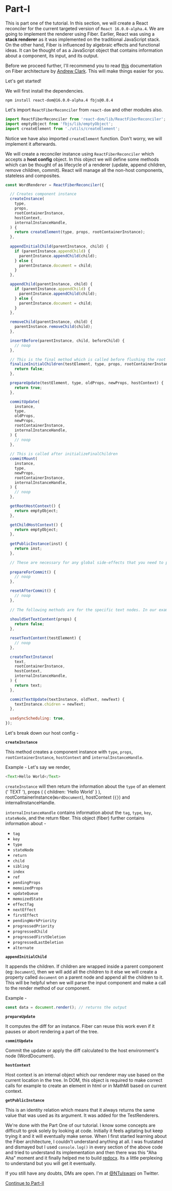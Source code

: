 # Part-I

This is part one of the tutorial. In this section, we will create a React reconciler for the current targeted version of 
`React 16.0.0-alpha.4`. We are going to implement the renderer using Fiber. Earlier, React was using a **stack renderer** as it was implemented on the traditional JavaScript stack. On the other hand, Fiber is influenced by algebraic effects and functional ideas. It can be thought of as a JavaScript object that contains information about a component, its input, and its output.

Before we proceed further, I'll recommend you to read [this](https://github.com/acdlite/react-fiber-architecture) documentation on Fiber architecture by [Andrew Clark](https://twitter.com/acdlite?lang=en). This will make things
easier for you.

Let's get started!

We will first install the dependencies.

```
npm install react-dom@16.0.0-alpha.4 fbjs@0.8.4
```

Let's import `ReactFiberReconciler` from `react-dom` and other modules also.

```js
import ReactFiberReconciler from 'react-dom/lib/ReactFiberReconciler';
import emptyObject from 'fbjs/lib/emptyObject';
import createElement from './utils/createElement';
```

Notice we have also imported `createElement` function. Don't worry, we will implement it afterwards.

We will create a reconciler instance using `ReactFiberReconciler` which accepts a **host config** object. In this object we will define
some methods which can be thought of as lifecycle of a renderer (update, append children, remove children, commit). React will manage
all the non-host components, stateless and composites.

```js
const WordRenderer = ReactFiberReconciler({

  // Creates component instance
  createInstance(
    type,
    props,
    rootContainerInstance,
    hostContext,
    internalInstanceHandle,
  ) {
    return createElement(type, props, rootContainerInstance);
  },
  
  appendInitialChild(parentInstance, child) {
    if (parentInstance.appendChild) {
      parentInstance.appendChild(child);
    } else {
      parentInstance.document = child;
    }
  },

  appendChild(parentInstance, child) {
    if (parentInstance.appendChild) {
      parentInstance.appendChild(child);
    } else {
      parentInstance.document = child;
    }
  },

  removeChild(parentInstance, child) {
    parentInstance.removeChild(child);
  },

  insertBefore(parentInstance, child, beforeChild) {
    // noop
  },

  // This is the final method which is called before flushing the root component to the host environment.
  finalizeInitialChildren(testElement, type, props, rootContainerInstance) {
    return false;
  },

  prepareUpdate(testElement, type, oldProps, newProps, hostContext) {
    return true;
  },

  commitUpdate(
    instance,
    type,
    oldProps,
    newProps,
    rootContainerInstance,
    internalInstanceHandle,
  ) {
    // noop
  },
  
  // This is called after initializeFinalChildren
  commitMount(
    instance,
    type,
    newProps,
    rootContainerInstance,
    internalInstanceHandle,
  ) {
    // noop
  },

  getRootHostContext() {
    return emptyObject;
  },

  getChildHostContext() {
    return emptyObject;
  },
  
  getPublicInstance(inst) {
    return inst;
  },

  // These are necessary for any global side-effects that you need to produce in the host environment
  
  prepareForCommit() {
    // noop
  },

  resetAfterCommit() {
    // noop
  },
  
  // The following methods are for the specific text nodes. In our example, we don't have any specific text nodes so we return false or noop them
  
  shouldSetTextContent(props) {
    return false;
  },

  resetTextContent(testElement) {
    // noop
  },

  createTextInstance(
    text,
    rootContainerInstance,
    hostContext,
    internalInstanceHandle,
  ) {
    return text;
  },

  commitTextUpdate(textInstance, oldText, newText) {
    textInstance.chidren = newText;
  },
  
  useSyncScheduling: true,
});
```

Let's break down our host config -

**`createInstance`**

This method creates a component instance with `type`, `props`, `rootContainerInstance`, `hostContext` and `internalInstanceHandle`.

Example - Let's say we render,

```js
<Text>Hello World</Text>
```  

`createInstance` will then return the information about the `type` of an element (' TEXT '), props ( { children: 'Hello World' } ), rootContainerInstance(`WordDocument`),
hostContext (`{}`) and internalInstanceHandle. 

`internalInstanceHandle` contains information about the `tag`, `type`, `key`, `stateNode`, and the return fiber. This object (fiber) further contains information about -

* `tag`
* `key`
* `type`
* `stateNode`
* `return`
* `child`
* `sibling`
* `index`
* `ref`
* `pendingProps`
* `memoizedProps`
* `updateQueue`
* `memoizedState`
* `effectTag`
* `nextEffect`
* `firstEffect`
* `pendingWorkPriority`
* `progressedPriority`
* `progressedChild`
* `progressedFirstDeletion`
* `progressedLastDeletion`
* `alternate`

**`appendInitialChild`**

It appends the children. If children are wrapped inside a parent component (eg: `Document`), then we will add all the children to it else we 
will create a property called `document` on a parent node and append all the children to it. This will be helpful when we will parse the input component
and make a call to the render method of our component.

Example - 

```js
const data = document.render(); // returns the output
```

**`prepareUpdate`**

It computes the diff for an instance. Fiber can reuse this work even if it pauses or abort rendering a part of the tree.

**`commitUpdate`**

Commit the update or apply the diff calculated to the host environment's node (WordDocument).

**`hostContext`**

Host context is an internal object which our renderer may use based on the current location in the tree. In DOM, this object 
is required to make correct calls for example to create an element in html or in MathMl based on current context.

**`getPublicInstance`**

This is an identity relation which means that it always returns the same value that was used as its argument. It was added for the TestRenderers.

We're done with the Part One of our tutorial. I know some concepts are difficult to grok solely by looking at code. Initially it feels agitating but keep trying it and it will eventually make sense. When I first started learning about the Fiber architecture, I couldn't understand anything at all. I was frustated and dismayed but I used `console.log()` in every section of the above code and tried to understand its implementation and then there was this "Aha Aha" moment and it finally helped me to build [redocx](https://github.com/nitin42/redocx). Its a little perplexing to understand but you will get it eventually.

If you still have any doubts, DMs are open. I'm at [@NTulswani](https://twitter.com/NTulswani) on Twitter.

[Continue to Part-II](./part-two.md)
